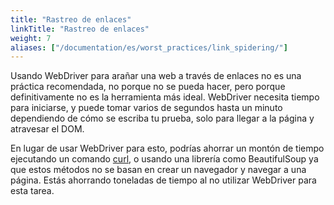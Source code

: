 ```yaml
---
title: "Rastreo de enlaces"
linkTitle: "Rastreo de enlaces"
weight: 7
aliases: ["/documentation/es/worst_practices/link_spidering/"]
---
```


Usando WebDriver para arañar una web a través de enlaces
no es una práctica recomendada, no porque no se pueda hacer,
pero porque definitivamente no es la herramienta más ideal.
WebDriver necesita tiempo para iniciarse,
y puede tomar varios de segundos hasta un minuto
dependiendo de cómo se escriba tu prueba,
solo para llegar a la página y atravesar el DOM.

En lugar de usar WebDriver para esto,
podrías ahorrar un montón de tiempo
ejecutando un comando [curl](//curl.haxx.se/),
o usando una librería como BeautifulSoup
ya que estos métodos no se basan
en crear un navegador y navegar a una página.
Estás ahorrando toneladas de tiempo al no utilizar 
WebDriver para esta tarea.

